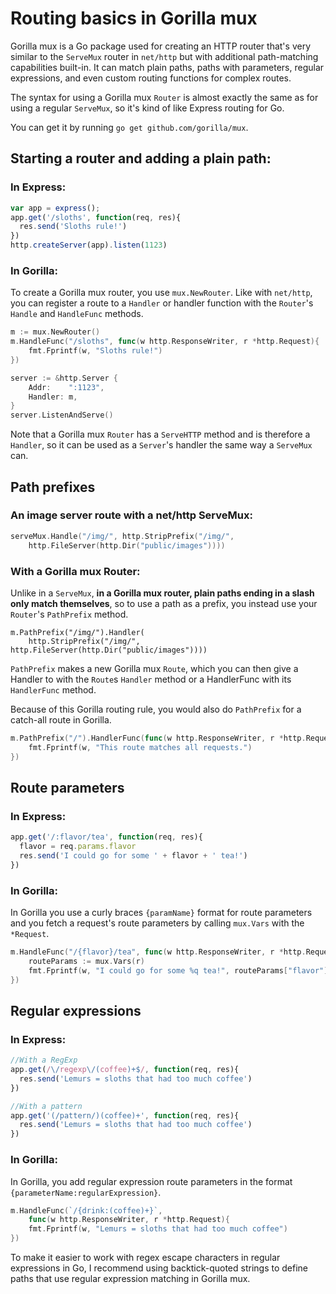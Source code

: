 # Routing basics in Gorilla mux

Gorilla mux is a Go package used for creating an HTTP router that's very similar to the `ServeMux` router in `net/http` but with additional path-matching capabilities built-in. It can match plain paths, paths with parameters, regular expressions, and even custom routing functions for complex routes.

The syntax for using a Gorilla mux `Router` is almost exactly the same as for using a regular `ServeMux`, so it's kind of like Express routing for Go.

You can get it by running `go get github.com/gorilla/mux`.

## Starting a router and adding a plain path:
### In Express:
```javascript
var app = express();
app.get('/sloths', function(req, res){
  res.send('Sloths rule!')
})
http.createServer(app).listen(1123)
```
### In Gorilla:
To create a Gorilla mux router, you use `mux.NewRouter`. Like with `net/http`, you can register a route to a `Handler` or handler function with the `Router`'s `Handle` and `HandleFunc` methods.
```go
m := mux.NewRouter()
m.HandleFunc("/sloths", func(w http.ResponseWriter, r *http.Request){
    fmt.Fprintf(w, "Sloths rule!")
})

server := &http.Server {
    Addr:    ":1123",
    Handler: m,
}
server.ListenAndServe()
```
Note that a Gorilla mux `Router` has a `ServeHTTP` method and is therefore a `Handler`, so it can be used as a `Server`'s handler the same way a `ServeMux` can.

## Path prefixes
### An image server route with a net/http ServeMux:
```go
serveMux.Handle("/img/", http.StripPrefix("/img/",
	http.FileServer(http.Dir("public/images"))))
```

### With a Gorilla mux Router:
Unlike in a `ServeMux`, **in a Gorilla mux router, plain paths ending in a slash only match themselves**, so to use a path as a prefix, you instead use your `Router`'s `PathPrefix` method.
```
m.PathPrefix("/img/").Handler(
    http.StripPrefix("/img/", http.FileServer(http.Dir("public/images"))))
```

`PathPrefix` makes a new Gorilla mux `Route`, which you can then give a Handler to with the `Route`s `Handler` method or a HandlerFunc with its `HandlerFunc` method.

Because of this Gorilla routing rule, you would also do `PathPrefix` for a catch-all route in Gorilla.

```go
m.PathPrefix("/").HandlerFunc(func(w http.ResponseWriter, r *http.Request){
    fmt.Fprintf(w, "This route matches all requests.")
})
```

## Route parameters
### In Express:
```javascript
app.get('/:flavor/tea', function(req, res){
  flavor = req.params.flavor
  res.send('I could go for some ' + flavor + ' tea!')
})
```

### In Gorilla:

In Gorilla you use a curly braces `{paramName}` format for route parameters and you fetch a request's route parameters by calling `mux.Vars` with the `*Request`.
```go
m.HandleFunc("/{flavor}/tea", func(w http.ResponseWriter, r *http.Request){
    routeParams := mux.Vars(r)
    fmt.Fprintf(w, "I could go for some %q tea!", routeParams["flavor"])
})
```

## Regular expressions
### In Express:
```javascript
//With a RegExp
app.get(/\/regexp\/(coffee)+$/, function(req, res){
  res.send('Lemurs = sloths that had too much coffee')
})

//With a pattern
app.get('(/pattern/)(coffee)+', function(req, res){
  res.send('Lemurs = sloths that had too much coffee')
})
```

### In Gorilla:

In Gorilla, you add regular expression route parameters in the format `{parameterName:regularExpression}`. 
```go
m.HandleFunc(`/{drink:(coffee)+}`,
    func(w http.ResponseWriter, r *http.Request){
    fmt.Fprintf(w, "Lemurs = sloths that had too much coffee")
})
```
To make it easier to work with regex escape characters in regular expressions in Go, I recommend using backtick-quoted strings to define paths that use regular expression matching in Gorilla mux.
